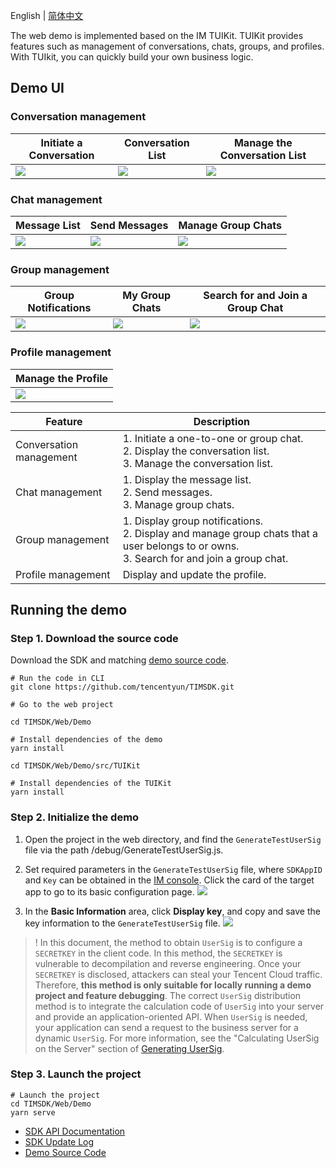 English | [简体中文](./README.md)

The web demo is implemented based on the IM TUIKit. TUIKit provides features such as management of conversations, chats, groups, and profiles. With TUIkit, you can quickly build your own business logic.

## Demo UI

### Conversation management

| Initiate a Conversation | Conversation List | Manage the Conversation List |
| --- | --- | --- |
| [![](https://web.sdk.qcloud.com/im/demo/TUIkit/document-image/search.png)](https://camo.githubusercontent.com/abb48b90448d4ec1c6ec449ad47697821d5d7f6c246caf6ae284c0bcb09e6f29/68747470733a2f2f71636c6f7564696d672e74656e63656e742d636c6f75642e636e2f7261772f30313831653232316264393936663935396139643530313637366130373539612e706e67) | ![](https://web.sdk.qcloud.com/im/demo/TUIkit/document-image/conversationList.png) | [![](https://web.sdk.qcloud.com/im/demo/TUIkit/document-image/conversationManage.png)](https://camo.githubusercontent.com/08a3ba2375ca499388552089a882e541a3330b8ad63a639ebcb4ff9282bdec56/68747470733a2f2f71636c6f7564696d672e74656e63656e742d636c6f75642e636e2f7261772f61663634353263313166613563653537343162636262316461323138333564652e706e67) |

### Chat management

| Message List | Send Messages | Manage Group Chats |
| --- | --- | --- |
| ![](https://web.sdk.qcloud.com/im/demo/TUIkit/document-image/chat.png) | ![](https://web.sdk.qcloud.com/im/demo/TUIkit/document-image/chat-send.png) | ![](https://web.sdk.qcloud.com/im/demo/TUIkit/document-image/group-manage.png) |

### Group management

| Group Notifications | My Group Chats | Search for and Join a Group Chat |
| --- | --- | --- |
| ![](https://web.sdk.qcloud.com/im/demo/TUIkit/document-image/group-system.png) | ![](https://web.sdk.qcloud.com/im/demo/TUIkit/document-image/group-list.png) | ![](https://web.sdk.qcloud.com/im/demo/TUIkit/document-image/group-search.png) |

### Profile management

| Manage the Profile |
| --- |
| ![](https://web.sdk.qcloud.com/im/demo/TUIkit/document-image/profile.png) |

| Feature | Description |
| --- | --- |
| Conversation management | 1. Initiate a one-to-one or group chat. <br/>2. Display the conversation list. <br/>3. Manage the conversation list. |
| Chat management | 1. Display the message list. <br/>2. Send messages. <br/>3. Manage group chats. |
| Group management | 1. Display group notifications. <br/>2. Display and manage group chats that a user belongs to or owns. <br/>3. Search for and join a group chat. |
| Profile management | Display and update the profile. |

## Running the demo

### Step 1. Download the source code

Download the SDK and matching [demo source code](https://cloud.tencent.com/document/product/269/36887).

``` shell
# Run the code in CLI
git clone https://github.com/tencentyun/TIMSDK.git

# Go to the web project

cd TIMSDK/Web/Demo

# Install dependencies of the demo
yarn install

cd TIMSDK/Web/Demo/src/TUIKit

# Install dependencies of the TUIKit
yarn install
```

### Step 2. Initialize the demo

1. Open the project in the web directory, and find the `GenerateTestUserSig` file via the path /debug/GenerateTestUserSig.js.
2. Set required parameters in the `GenerateTestUserSig` file, where `SDKAppID` and `Key` can be obtained in the [IM console](https://console.cloud.tencent.com/im). Click the card of the target app to go to its basic configuration page. [![](https://qcloudimg.tencent-cloud.cn/raw/e435332cda8d9ec7fea21bd95f7a0cba.png)](https://camo.githubusercontent.com/20575292024f27b76db87d6688e57f16d38b579b249054466668b596975dd30e/68747470733a2f2f71636c6f7564696d672e74656e63656e742d636c6f75642e636e2f7261772f65343335333332636461386439656337666561323162643935663761306362612e706e67)
  
3. In the **Basic Information** area, click **Display key**, and copy and save the key information to the `GenerateTestUserSig` file. [![](https://main.qcloudimg.com/raw/e7f6270bcbc68c51595371bd48c40af7.png)](https://camo.githubusercontent.com/d3e2ecc55db7a3c14ba0ba84c7cb92e18618028006c6f7fa304ba5ef01f0b6be/68747470733a2f2f6d61696e2e71636c6f7564696d672e636f6d2f7261772f65376636323730626362633638633531353935333731626434386334306166372e706e67)
  

> ! In this document, the method to obtain `UserSig` is to configure a `SECRETKEY` in the client code. In this method, the `SECRETKEY` is vulnerable to decompilation and reverse engineering. Once your `SECRETKEY` is disclosed, attackers can steal your Tencent Cloud traffic. Therefore, **this method is only suitable for locally running a demo project and feature debugging**. The correct `UserSig` distribution method is to integrate the calculation code of `UserSig` into your server and provide an application-oriented API. When `UserSig` is needed, your application can send a request to the business server for a dynamic `UserSig`. For more information, see the "Calculating UserSig on the Server" section of [Generating UserSig](https://cloud.tencent.com/document/product/269/32688#GeneratingdynamicUserSig).

### Step 3. Launch the project

``` shell
# Launch the project
cd TIMSDK/Web/Demo
yarn serve
```

- [SDK API Documentation](https://web.sdk.qcloud.com/im/doc/zh-cn/SDK.html)
- [SDK Update Log](https://cloud.tencent.com/document/product/269/38492)
- [Demo Source Code](https://github.com/tencentyun/TIMSDK/tree/master/Web/Demo)